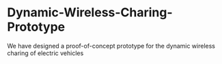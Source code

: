 # Dynamic-Wireless-Charing-Prototype
We have designed a proof-of-concept prototype for the dynamic wireless charing of electric vehicles
